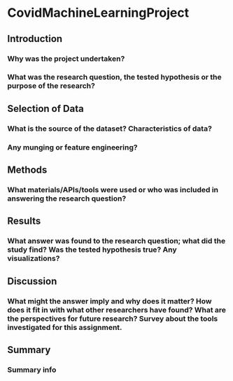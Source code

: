 # CovidMachineLearningProject
## Introduction

### Why was the project undertaken?
### What was the research question, the tested hypothesis or the purpose of the research?

## Selection of Data

### What is the source of the dataset? Characteristics of data?

### Any munging or feature engineering?

## Methods

### What materials/APIs/tools were used or who was included in answering the research question?

## Results

### What answer was found to the research question; what did the study find? Was the tested hypothesis true? Any visualizations?

## Discussion

### What might the answer imply and why does it matter? How does it fit in with what other researchers have found? What are the perspectives for future research? Survey about the tools investigated for this assignment.

## Summary
### Summary info
